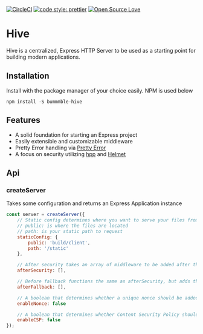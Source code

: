[![CircleCI](https://circleci.com/gh/bummmble/Hive.svg?style-svg)](https://circleci.com/gh/bummmble/Hive)
[![code style: prettier](https://img.shields.io/badge/code_style-prettier-ff69b4.svg?style=flat-square)](https://github.com/prettier/prettier)
[![Open Source Love](https://badges.frapsoft.com/os/v1/open-source.svg?v=103)](https://github.com/ellerbrock/open-source-badges/)

# Hive

Hive is a centralized, Express HTTP Server to be used as a starting point for building modern applications.

## Installation
Install with the package manager of your choice easily. NPM is used below

```
npm install -S bummmble-hive
```

## Features

- A solid foundation for starting an Express project
- Easily extensible and customizable middleware
- Pretty Error handling via [Pretty Error](https://github.com/AriaMinaei/pretty-error)
- A focus on security utilizing [hpp](https://github.com/analog-nico/hpp) and [Helmet](https://github.com/helmetjs/helmet)

## Api

### createServer

Takes some configuration and returns an Express Application instance

```js
const server = createServer({
    // Static config determines where you want to serve your files from
    // public: is where the files are located
    // path: is your static path to request
    staticConfig: {
        public: 'build/client',
        path: '/static'
    },

    // After security takes an array of middleware to be added after the security middleware is added
    afterSecurity: [],

    // Before fallback functions the same as afterSecurity, but adds the middleware after the fallback middleware near the end
    afterFallback: [],

    // A boolean that determines whether a unique nonce should be added to the response object
    enableNonce: false

    // A boolean that determines whether Content Security Policy should be enabled
    enableCSP: false
});
```
